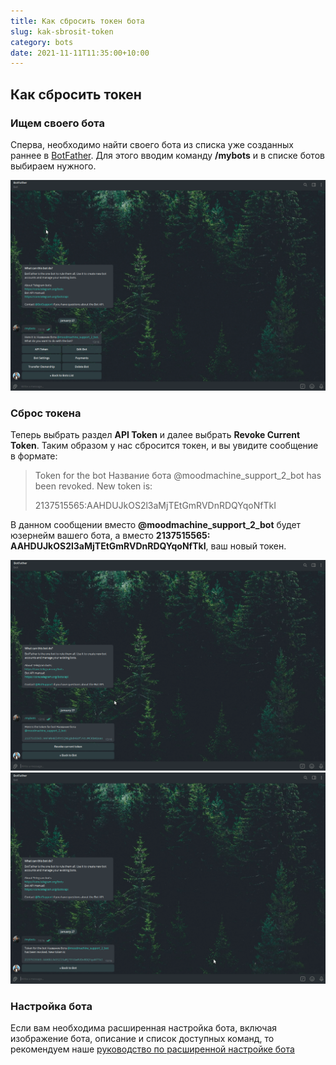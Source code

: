 ```yaml
---
title: Как сбросить токен бота 
slug: kak-sbrosit-token 
category: bots 
date: 2021-11-11T11:35:00+10:00
---
```


## Как сбросить токен

### Ищем своего бота

Сперва, необходимо найти своего бота из списка уже созданных раннее в [BotFather](https://t.me/BotFather). Для этого
вводим команду **/mybots** и в списке ботов выбираем нужного.

![](./../static/images/my-bots-command.png "Меню выбранного бота")

### Сброс токена

Теперь выбрать раздел **API Token** и далее выбрать **Revoke Current Token**. Таким образом у нас сбросится токен, и вы
увидите сообщение в формате:
> Token for the bot Название бота @moodmachine_support_2_bot has been revoked. New token is:
>
>2137515565:AAHDUJkOS2l3aMjTEtGmRVDnRDQYqoNfTkI

В данном сообщении вместо **@moodmachine_support_2_bot** будет юзернейм вашего бота, а вместо **2137515565:
AAHDUJkOS2l3aMjTEtGmRVDnRDQYqoNfTkI**, ваш новый токен.

![](./../static/images/reset-bot-token.png "Меню работы с токеном")
![](./../static/images/reset-bot-token-complite.png "Окно удачного сброса токена")

### Настройка бота

Если вам необходима расширенная настройка бота, включая изображение бота, описание и список доступных команд, то
рекомендуем наше [руководство по расширенной настройке бота](/bots/rashirennaya-nastroika-bota)
